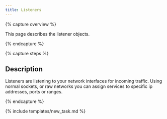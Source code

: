 ```yaml
---
title: Listeners
---
```


{% capture overview %}

This page describes the listener objects.

{% endcapture %}


{% capture steps %}

## Description
Listeners are listening to your network interfaces for incoming traffic. Using normal sockets, or raw networks you can assign services to specific ip addresses, ports or ranges.

{% endcapture %}


{% include templates/new_task.md %}
